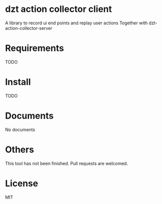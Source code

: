 # dzt action collector client
A library to record ui end points and replay user actions
Together with dzt-action-collector-server

# Requirements
TODO

# Install
TODO

# Documents
No documents

# Others
This tool has not been finished.
Pull requests are welcomed.

# License
MIT